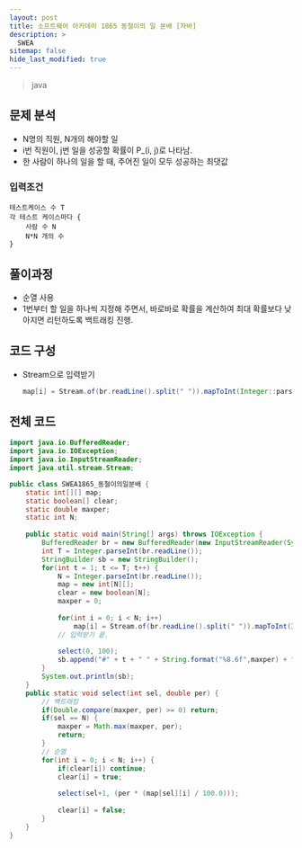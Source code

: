 ```yaml
---
layout: post
title: 소프트웨어 아카데미 1865 동철이의 일 분배 [자바]
description: >
  SWEA
sitemap: false
hide_last_modified: true
---
```


> java

## 문제 분석

- N명의 직원, N개의 해야할 일
- i번 직원이, j번 일을 성공할 확률이 P_(i, j)로 나타남.
- 한 사람이 하나의 일을 할 때, 주어진 일이 모두 성공하는 최댓값



### 입력조건

```
테스트케이스 수 T
각 테스트 케이스마다 {
	사람 수 N
	N*N 개의 수
}
```



## 풀이과정

- 순열 사용
- 1번부터 할 일을 하나씩 지정해 주면서, 바로바로 확률을 계산하여 최대 확률보다 낮아지면 리턴하도록 백트래킹 진행.



## 코드 구성

- Stream으로 입력받기

  ```java
  map[i] = Stream.of(br.readLine().split(" ")).mapToInt(Integer::parseInt).toArray();
  ```
  
  

## 전체 코드

```java
import java.io.BufferedReader;
import java.io.IOException;
import java.io.InputStreamReader;
import java.util.stream.Stream;

public class SWEA1865_동철이의일분배 {
	static int[][] map;
	static boolean[] clear;
	static double maxper;
	static int N;
	
	public static void main(String[] args) throws IOException {
		BufferedReader br = new BufferedReader(new InputStreamReader(System.in));
		int T = Integer.parseInt(br.readLine());
		StringBuilder sb = new StringBuilder();
		for(int t = 1; t <= T; t++) {
			N = Integer.parseInt(br.readLine());
			map = new int[N][];
			clear = new boolean[N];
			maxper = 0;
			
			for(int i = 0; i < N; i++)
				map[i] = Stream.of(br.readLine().split(" ")).mapToInt(Integer::parseInt).toArray();
			// 입력받기 끝.
			
			select(0, 100);
			sb.append("#" + t + " " + String.format("%8.6f",maxper) + "\n");
		}
		System.out.println(sb);
	}
	public static void select(int sel, double per) {
		// 백트래킹
		if(Double.compare(maxper, per) >= 0) return;
		if(sel == N) {
			maxper = Math.max(maxper, per);
			return;
		}
		// 순열
		for(int i = 0; i < N; i++) {
			if(clear[i]) continue;
			clear[i] = true;
			
			select(sel+1, (per * (map[sel][i] / 100.0)));
			
			clear[i] = false;
		}
	}
}
```
